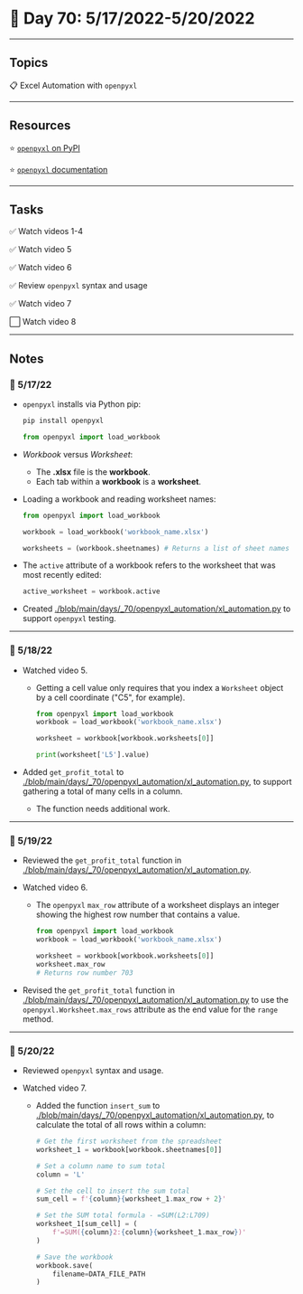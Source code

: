 # :calendar: Day 70: 5/17/2022-5/20/2022

---

## Topics

:clipboard: Excel Automation with `openpyxl`

---

## Resources

:star: [`openpyxl` on PyPI](https://pypi.org/project/openpyxl)

:star: [`openpyxl` documentation](https://openpyxl.readthedocs.io/en/stable)

---

## Tasks

:white_check_mark: Watch videos 1-4

:white_check_mark: Watch video 5

:white_check_mark: Watch video 6

:white_check_mark: Review `openpyxl` syntax and usage

:white_check_mark: Watch video 7

:white_large_square: Watch video 8

---

## Notes

### :notebook: 5/17/22

- `openpyxl` installs via Python pip:

    ```bash
    pip install openpyxl
    ```

    ```python
    from openpyxl import load_workbook
    ```

- _Workbook_ versus _Worksheet_:
    - The **.xlsx** file is the **workbook**.
    - Each tab within a **workbook** is a **worksheet**.

- Loading a workbook and reading worksheet names:

    ```python
    from openpyxl import load_workbook

    workbook = load_workbook('workbook_name.xlsx')

    worksheets = (workbook.sheetnames) # Returns a list of sheet names
    ```

- The `active` attribute of a workbook refers to the worksheet that was most recently edited:

    ```python
    active_worksheet = workbook.active
    ```

- Created [./blob/main/days/_70/openpyxl_automation/xl_automation.py](./blob/main/days/_70/openpyxl_automation/xl_automation.py) to support `openpyxl` testing.

---

### :notebook: 5/18/22

- Watched video 5.
    - Getting a cell value only requires that you index a `Worksheet` object by a cell coordinate ("C5", for example).

        ```python
        from openpyxl import load_workbook
        workbook = load_workbook('workbook_name.xlsx')

        worksheet = workbook[workbook.worksheets[0]]

        print(worksheet['L5'].value)
        ```

- Added `get_profit_total` to [./blob/main/days/_70/openpyxl_automation/xl_automation.py](./blob/main/days/_70/openpyxl_automation/xl_automation.py), to support gathering a total of many cells in a column.
    - The function needs additional work.

---

### :notebook: 5/19/22

- Reviewed the `get_profit_total` function in [./blob/main/days/_70/openpyxl_automation/xl_automation.py](./blob/main/days/_70/openpyxl_automation/xl_automation.py).

- Watched video 6.
    - The `openpyxl` `max_row` attribute of a worksheet displays an integer showing the highest row number that contains a value.

        ```python
        from openpyxl import load_workbook
        workbook = load_workbook('workbook_name.xlsx')

        worksheet = workbook[workbook.worksheets[0]]
        worksheet.max_row
        # Returns row number 703
        ```

- Revised the `get_profit_total` function in [./blob/main/days/_70/openpyxl_automation/xl_automation.py](./blob/main/days/_70/openpyxl_automation/xl_automation.py) to use the `openpyxl.Worksheet.max_rows` attribute as the end value for the `range` method.

---

### :notebook: 5/20/22

- Reviewed `openpyxl` syntax and usage.

- Watched video 7.
    - Added the function `insert_sum` to [./blob/main/days/_70/openpyxl_automation/xl_automation.py](./blob/main/days/_70/openpyxl_automation/xl_automation.py), to calculate the total of all rows within a column:

        ```python
        # Get the first worksheet from the spreadsheet
        worksheet_1 = workbook[workbook.sheetnames[0]]

        # Set a column name to sum total
        column = 'L'

        # Set the cell to insert the sum total
        sum_cell = f'{column}{worksheet_1.max_row + 2}'

        # Set the SUM total formula - =SUM(L2:L709)
        worksheet_1[sum_cell] = (
            f'=SUM({column}2:{column}{worksheet_1.max_row})'
        )

        # Save the workbook
        workbook.save(
            filename=DATA_FILE_PATH
        )
        ```
